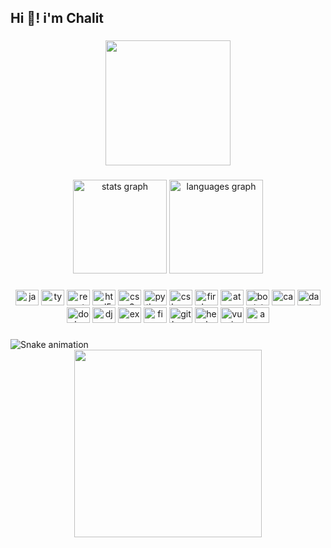 <h2 align="left">Hi 👋! i'm Chalit</h2>

###

<div align="center">
  <img height="200" src="https://avatars.githubusercontent.com/u/32437546?v=4"  />
</div>

###

<div align="center">
  <img src="https://github-readme-stats.vercel.app/api?hide_title=false&hide_rank=false&show_icons=true&include_all_commits=true&count_private=true&disable_animations=false&theme=dracula&locale=en&hide_border=false&username=chalitguza" height="150" alt="stats graph"  />
  <img src="https://github-readme-stats.vercel.app/api/top-langs?locale=en&hide_title=false&layout=compact&card_width=320&langs_count=5&theme=aura&hide_border=false&username=chalitguza" height="150" alt="languages graph"  />
</div>

###

<div align="center">
  <img src="https://cdn.jsdelivr.net/gh/devicons/devicon/icons/javascript/javascript-original.svg" height="25" width="37" alt="javascript logo"  />
  <img src="https://cdn.jsdelivr.net/gh/devicons/devicon/icons/typescript/typescript-plain.svg" height="25" width="37" alt="typescript logo"  />
  <img src="https://cdn.jsdelivr.net/gh/devicons/devicon/icons/react/react-original.svg" height="25" width="37" alt="react logo"  />
  <img src="https://cdn.jsdelivr.net/gh/devicons/devicon/icons/html5/html5-original.svg" height="25" width="37" alt="html5 logo"  />
  <img src="https://cdn.jsdelivr.net/gh/devicons/devicon/icons/css3/css3-original.svg" height="25" width="37" alt="css3 logo"  />
  <img src="https://cdn.jsdelivr.net/gh/devicons/devicon/icons/python/python-original.svg" height="25" width="37" alt="python logo"  />
  <img src="https://cdn.jsdelivr.net/gh/devicons/devicon/icons/csharp/csharp-original.svg" height="25" width="37" alt="csharp logo"  />
  <img src="https://cdn.jsdelivr.net/gh/devicons/devicon/icons/firebase/firebase-plain.svg" height="25" width="37" alt="firebase logo"  />
  <img src="https://cdn.jsdelivr.net/gh/devicons/devicon/icons/atom/atom-original.svg" height="25" width="37" alt="atom logo"  />
  <img src="https://cdn.jsdelivr.net/gh/devicons/devicon/icons/bootstrap/bootstrap-original.svg" height="25" width="37" alt="bootstrap logo"  />
  <img src="https://cdn.jsdelivr.net/gh/devicons/devicon/icons/canva/canva-original.svg" height="25" width="37" alt="canva logo"  />
  <img src="https://cdn.jsdelivr.net/gh/devicons/devicon/icons/dart/dart-original.svg" height="25" width="37" alt="dart logo"  />
  <img src="https://cdn.jsdelivr.net/gh/devicons/devicon/icons/docker/docker-original.svg" height="25" width="37" alt="docker logo"  />
  <img src="https://cdn.jsdelivr.net/gh/devicons/devicon/icons/django/django-plain.svg" height="25" width="37" alt="django logo"  />
  <img src="https://cdn.jsdelivr.net/gh/devicons/devicon/icons/express/express-original.svg" height="25" width="37" alt="express logo"  />
  <img src="https://cdn.jsdelivr.net/gh/devicons/devicon/icons/figma/figma-original.svg" height="25" width="37" alt="figma logo"  />
  <img src="https://cdn.jsdelivr.net/gh/devicons/devicon/icons/git/git-original.svg" height="25" width="37" alt="git logo"  />
  <img src="https://cdn.jsdelivr.net/gh/devicons/devicon/icons/heroku/heroku-original.svg" height="25" width="37" alt="heroku logo"  />
  <img src="https://cdn.jsdelivr.net/gh/devicons/devicon/icons/vuejs/vuejs-original.svg" height="25" width="37" alt="vuejs logo"  />
  <img src="https://cdn.jsdelivr.net/gh/devicons/devicon/icons/amazonwebservices/amazonwebservices-original.svg" height="25" width="37" alt="amazonwebservices logo"  />
</div>


###
<img src="https://raw.githubusercontent.com/chalitguza/chalitguza/output/snake.svg" alt="Snake animation" />

<div align="center">
  <img height="300" src="https://raw.githubusercontent.com/chalitguza/chalitguza/main/im.gif"  />
</div>

###
